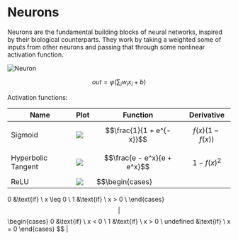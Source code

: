 # Neurons

Neurons are the fundamental building blocks of neural networks, inspired by their biological counterparts. They work by taking a weighted some of inputs from other neurons and passing that through some nonlinear activation function.


![Neuron](https://upload.wikimedia.org/wikipedia/commons/b/b0/Artificial_neuron.png)


$$
out = \varphi(\sum_i{w_i x_i} + b)
$$

Activation functions:



| Name        | Plot           | Function  | Derivative |
| ------------|----------------| --------- | ---------- |
| Sigmoid | ![](https://upload.wikimedia.org/wikipedia/commons/thumb/5/5b/Activation_logistic.svg/120px-Activation_logistic.svg.png) | $$\frac{1}{1 + e^{-x}}$$ | $$f(x)(1 - f(x))$$ |
| Hyperbolic Tangent | ![](https://upload.wikimedia.org/wikipedia/commons/thumb/c/cb/Activation_tanh.svg/120px-Activation_tanh.svg.png) | $$\frac{e - e^x}{e + e^x}$$ | $$1 - f(x)^2$$ |
| ReLU | ![](https://upload.wikimedia.org/wikipedia/commons/thumb/f/fe/Activation_rectified_linear.svg/120px-Activation_rectified_linear.svg.png) | $$\begin{cases}
0 &\text{if} \ x \leq 0 \\
1 &\text{if} \ x > 0 \\
\end{cases}$$ | $$
\begin{cases}
0 &\text{if} \ x < 0 \\
1 &\text{if} \ x > 0 \\
undefined &\text{if} \ x = 0 
\end{cases}
$$ |
